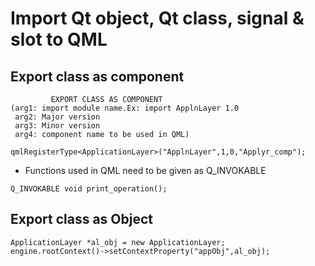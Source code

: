 # Import Qt object, Qt class, signal & slot to QML
## Export class as component
```
         EXPORT CLASS AS COMPONENT
(arg1: import module name.Ex: import ApplnLayer 1.0
 arg2: Major version
 arg3: Minor version
 arg4: component name to be used in QML)
```
```
qmlRegisterType<ApplicationLayer>("ApplnLayer",1,0,"Applyr_comp");
```
- Functions used in QML need to be given as Q_INVOKABLE
```
Q_INVOKABLE void print_operation();
```
## Export class as Object
```
ApplicationLayer *al_obj = new ApplicationLayer;
engine.rootContext()->setContextProperty("appObj",al_obj);
```
